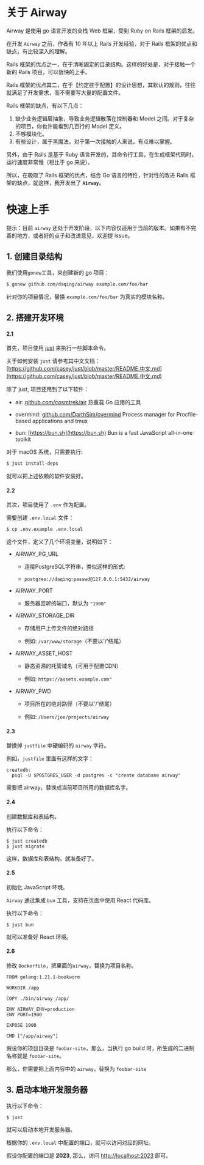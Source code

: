 # 关于 Airway

Airway 是使用 go 语言开发的全栈 Web 框架，受到 Ruby on Rails 框架的启发。

在开发 `Airway` 之前，作者有 10 年以上 Rails 开发经验，对于 Rails 框架的优点和缺点，有比较深入的理解。

Rails 框架的优点之一，在于清晰固定的目录结构。这样的好处是，对于接触一个新的 Rails 项目，可以很快的上手。

Rails 框架的优点其二，在于【约定胜于配置】的设计思想，其默认的规则，往往就满足了开发需求，而不需要写大量的配置文件。

Rails 框架的缺点，有以下几点：

1. 缺少业务逻辑层抽象，导致业务逻辑散落在控制器和 Model 之间。对于复杂的项目，你也许能看到几百行的 Model 定义。
2. 不够模块化。
3. 有些设计，属于黑魔法，对于第一次接触的人来说，有点难以掌握。

另外，由于 Rails 是基于 Ruby 语言开发的，其命令行工具，在生成框架代码时，运行速度非常慢（相比于 go 来说）。

所以，在吸取了 Rails 框架的优点，结合 Go 语言的特性，针对性的改进 Rails 框架的缺点，就这样，我开发出了 **`Airway`**。

# 快速上手

提示：目前 `airway` 还处于开发阶段，以下内容仅适用于当前的版本。如果有不完善的地方，或者好的点子和改进意见，欢迎提 issue。

## 1. 创建目录结构

我们使用`gonew`工具，来创建新的 go 项目：

```bash
$ gonew github.com/daqing/airway example.com/foo/bar
```

针对你的项目情况，替换 `example.com/foo/bar` 为真实的模块名称。

## 2. 搭建开发环境

#### 2.1

首先，项目使用 [just](https://github.com/casey/just) 来执行一些脚本命令。

关于如何安装 `just` 请参考其中文文档：[https://github.com/casey/just/blob/master/README.中文.md](https://github.com/casey/just/blob/master/README.中文.md)

除了 just, 项目还用到了以下软件：

- air: [github.com/cosmtrek/air](https://github.com/cosmtrek/air) 热重载 Go 应用的工具

- overmind: [github.com/DarthSim/overmind](https://github.com/DarthSim/overmind) Process manager for Procfile-based applications and tmux

- bun: [https://bun.sh](https://bun.sh) Bun is a fast JavaScript
all-in-one toolkit

对于 macOS 系统，只需要执行:

```bash
$ just install-deps
```

就可以把上述依赖的软件安装好。


#### 2.2

其次，项目使用了 `.env` 作为配置。

需要创建 `.env.local` 文件：

```bash
$ cp .env.example .env.local
```

这个文件，定义了几个环境变量，说明如下：

* AIRWAY_PG_URL

  * 连接PostgreSQL字符串，类似这样的形式:

  * `postgres://daqing:passwd@127.0.0.1:5432/airway`

* AIRWAY_PORT

  * 服务器监听的端口，默认为 `"1900"`

* AIRWAY_STORAGE_DIR

  * 存储用户上传文件的绝对路径

  * 例如: `/var/www/storage`（不要以'/'结尾）

* AIRWAY_ASSET_HOST

  * 静态资源的托管域名（可用于配置CDN）

  * 例如: `https://assets.example.com"`

* AIRWAY_PWD

  * 项目所在的绝对路径（不要以'/'结尾）

  * 例如: `/Users/joe/projects/airway`

#### 2.3

替换掉 `justfile` 中硬编码的 `airway` 字符。

例如，`justfile` 里面有这样的文字：

```
createdb:
  psql -U $POSTGRES_USER -d postgres -c "create database airway"
```

需要把 airway，替换成当前项目所用的数据库名字。


#### 2.4

创建数据库和表结构。

执行以下命令：

```
$ just createdb
$ just migrate
```

这样，数据库和表结构，就准备好了。

#### 2.5

初始化 JavaScript 环境。

`Airway` 通过集成 `bun` 工具，支持在页面中使用 React 代码库。

执行以下命令：

```
$ just bun
```

就可以准备好 React 环境。

#### 2.6

修改 `Dockerfile`，把里面的`airway`，替换为项目名称。

```
FROM golang:1.21.1-bookworm

WORKDIR /app

COPY ./bin/airway /app/

ENV AIRWAY_ENV=production
ENV PORT=1900

EXPOSE 1900

CMD ["/app/airway"]
```

假设你的项目目录是 `foobar-site`，那么，当执行 go build 时，所生成的二进制名称就是 `foobar-site`。

那么，你需要把上面内容中的 `airway`，替换为 `foobar-site`


## 3. 启动本地开发服务器

执行以下命令：

```
$ just
```

就可以启动本地开发服务器。

根据你的 `.env.local` 中配置的端口，就可以访问对应的网址。

假设你配置的端口是 **2023**, 那么，访问 [http://localhost:2023](http://localhost:2023) 即可。
